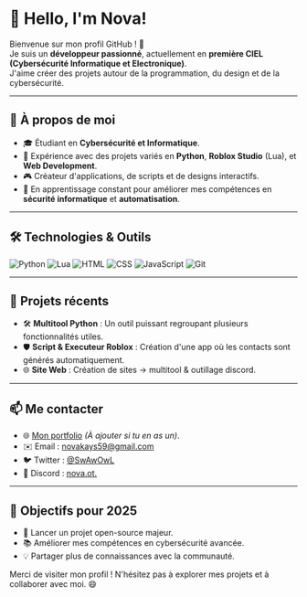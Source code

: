 # 👋 Hello, I'm Nova!

Bienvenue sur mon profil GitHub ! 🚀  
Je suis un **développeur passionné**, actuellement en **première CIEL (Cybersécurité Informatique et Electronique)**.  
J'aime créer des projets autour de la programmation, du design et de la cybersécurité.

---

## 🚀 À propos de moi
- 🎓 Étudiant en **Cybersécurité et Informatique**.
- 🔧 Expérience avec des projets variés en **Python**, **Roblox Studio** (Lua), et **Web Development**.
- 🎮 Créateur d'applications, de scripts et de designs interactifs.
- 🌱 En apprentissage constant pour améliorer mes compétences en **sécurité informatique** et **automatisation**.

---

## 🛠️ Technologies & Outils
![Python](https://img.shields.io/badge/-Python-3776AB?logo=python&logoColor=white&style=flat-square)
![Lua](https://img.shields.io/badge/-Lua-2C2D72?logo=lua&logoColor=white&style=flat-square)
![HTML](https://img.shields.io/badge/-HTML-E34F26?logo=html5&logoColor=white&style=flat-square)
![CSS](https://img.shields.io/badge/-CSS-1572B6?logo=css3&logoColor=white&style=flat-square)
![JavaScript](https://img.shields.io/badge/-JavaScript-F7DF1E?logo=javascript&logoColor=black&style=flat-square)
![Git](https://img.shields.io/badge/-Git-F05032?logo=git&logoColor=white&style=flat-square)

---

## 🌟 Projets récents
- 🛠️ **Multitool Python** : Un outil puissant regroupant plusieurs fonctionnalités utiles.
- 🛡️ **Script & Executeur Roblox** : Création d'une app où les contacts sont générés automatiquement.
- 🌐 **Site Web** : Création de sites -> multitool & outillage discord.

---

## 📫 Me contacter
- 🌐 [Mon portfolio](https://tonportfolio.com) *(À ajouter si tu en as un)*.
- ✉️ Email : [novakays59@gmail.com](mailto:novakays59@example.com)
- 🐦 Twitter : [@SwAwOwL](https://twitter.com/SwAwOwL)
- 🎥 Discord : [nova.ot.](https://discord.com/users/770054458691420200)

---

## 🎯 Objectifs pour 2025
- 🚀 Lancer un projet open-source majeur.
- 📚 Améliorer mes compétences en cybersécurité avancée.
- 💡 Partager plus de connaissances avec la communauté.

Merci de visiter mon profil ! N'hésitez pas à explorer mes projets et à collaborer avec moi. 😄
